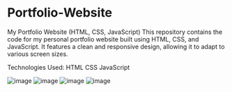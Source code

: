 # Portfolio-Website
My Portfolio Website (HTML, CSS, JavaScript)
This repository contains the code for my personal portfolio website built using HTML, CSS, and JavaScript. It features a clean and responsive design, allowing it to adapt to various screen sizes.

Technologies Used:
HTML
CSS
JavaScript

![image](https://github.com/mahekshahbad/Portfolio-Website/assets/129206584/2f90cef3-4efa-4b09-9ae2-a7f730b7611b)
![image](https://github.com/mahekshahbad/Portfolio-Website/assets/129206584/8ed97e34-955f-42c8-8410-26161d278823)
![image](https://github.com/mahekshahbad/Portfolio-Website/assets/129206584/c7d505d1-4a05-4623-8765-825d9e921227)
![image](https://github.com/mahekshahbad/Portfolio-Website/assets/129206584/74741d9a-7dd5-492a-9b81-203c345f62fe)



